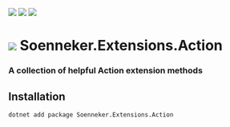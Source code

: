 [![](https://img.shields.io/nuget/v/soenneker.extensions.action.svg?style=for-the-badge)](https://www.nuget.org/packages/soenneker.extensions.action/)
[![](https://img.shields.io/github/actions/workflow/status/soenneker/soenneker.extensions.action/publish-package.yml?style=for-the-badge)](https://github.com/soenneker/soenneker.extensions.action/actions/workflows/publish-package.yml)
[![](https://img.shields.io/nuget/dt/soenneker.extensions.action.svg?style=for-the-badge)](https://www.nuget.org/packages/soenneker.extensions.action/)

# ![](https://user-images.githubusercontent.com/4441470/224455560-91ed3ee7-f510-4041-a8d2-3fc093025112.png) Soenneker.Extensions.Action
### A collection of helpful Action extension methods

## Installation

```
dotnet add package Soenneker.Extensions.Action
```
